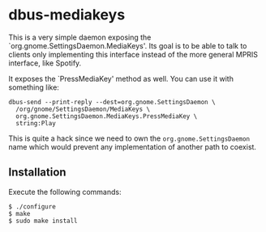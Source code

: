 dbus-mediakeys
=============

This is a very simple daemon exposing the
`org.gnome.SettingsDaemon.MediaKeys'. Its goal is to be able to talk
to clients only implementing this interface instead of the more
general MPRIS interface, like Spotify.

It exposes the `PressMediaKey' method as well. You can use it with
something like:

    dbus-send --print-reply --dest=org.gnome.SettingsDaemon \
      /org/gnome/SettingsDaemon/MediaKeys \
      org.gnome.SettingsDaemon.MediaKeys.PressMediaKey \
      string:Play

This is quite a hack since we need to own the
`org.gnome.SettingsDaemon` name which would prevent any implementation
of another path to coexist.

Installation
------------

Execute the following commands:

    $ ./configure
    $ make
    $ sudo make install

